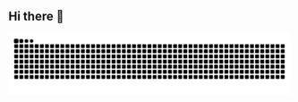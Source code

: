 ## Hi there 👋


![snake dark](https://raw.githubusercontent.com/whereismytime/whereismytime/output/github-contribution-grid-snake-dark.svg#gh-dark-mode-only)
